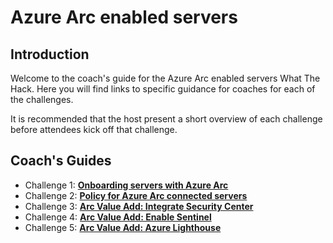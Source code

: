 # Azure Arc enabled servers

## Introduction

Welcome to the coach's guide for the Azure Arc enabled servers What The Hack. Here you will find links to specific guidance for coaches for each of the challenges.

It is recommended that the host present a short overview of each challenge before attendees kick off that challenge.

## Coach's Guides

- Challenge 1: **[Onboarding servers with Azure Arc](Solutions/Solution-01.md)**
- Challenge 2: **[Policy for Azure Arc connected servers](Solutions/Solution-02.md)**
- Challenge 3: **[Arc Value Add: Integrate Security Center](Solutions/Solution-03.md)**
- Challenge 4: **[Arc Value Add: Enable Sentinel](Solutions/Solution-04.md)**
- Challenge 5: **[Arc Value Add: Azure Lighthouse](Solutions/Solution-04.md)**